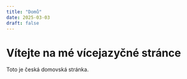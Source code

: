 ```yaml
---
title: "Domů"
date: 2025-03-03
draft: false
---
```


# Vítejte na mé vícejazyčné stránce

Toto je česká domovská stránka.
